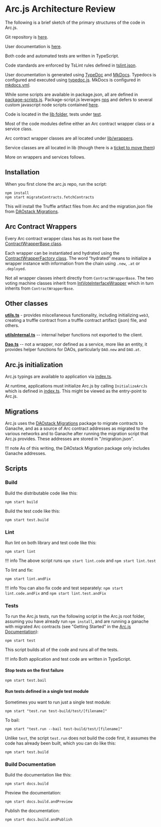# Arc.js Architecture Review

The following is a brief sketch of the primary structures of the code in Arc.js.

Git repository is [here](https://github.com/daostack/arc.js).

User documentation is [here](https://daostack.github.io/arc.js).

Both code and automated tests are written in TypeScript.

Code standards are enforced by TsLint rules defined in [tslint.json](https://github.com/daostack/arc.js/blob/master/tslint.json).

User documentation is generated using [TypeDoc](http://typedoc.org/) and [MkDocs](https://www.mkdocs.org/).  Typedocs is configured and executed using [typedoc.js](https://github.com/daostack/arc.js/blob/master/package-scripts/typedoc.js).  MkDocs is configured in [mkdocs.yml](https://github.com/daostack/arc.js/blob/master/mkdocs.yml).

While some scripts are available in package.json, all are defined in [package-scripts.js](https://github.com/daostack/arc.js/blob/master/package-scripts.js).  Package-script.js leverages [nps](https://github.com/kentcdodds/nps) and defers to several custom javascript node scripts contained [here](https://github.com/daostack/arc.js/tree/master/package-scripts).

Code is located in the [lib folder](https://github.com/daostack/arc.js/tree/master/lib), tests under [test](https://github.com/daostack/arc.js/tree/master/test).

Most of the code modules define either an Arc contract wrapper class or a service class.

Arc contract wrapper classes are all located under [lib/wrappers](https://github.com/daostack/arc.js/tree/master/lib/wrappers).

Service classes are all located in lib (though there is a [ticket to move them](https://github.com/daostack/arc.js/issues/208))

More on wrappers and services follows.

## Installation

When you first clone the arc.js repo, run the script:

```script
npm install
npm start migrateContracts.fetchContracts
```

This will install the Truffle artifact files from Arc and the migration.json file from [DAOstack Migrations](https://github.com/daostack/migration).


## Arc Contract Wrappers
Every Arc contract wrapper class has as its root base the [ContractWrapperBase class](https://github.com/daostack/arc.js/blob/master/lib/contractWrapperBase.ts).

Each wrapper can be instantiated and hydrated using the [ContractWrapperFactory class](https://github.com/daostack/arc.js/blob/master/lib/contractWrapperFactory.ts).  The word “hydrated” means to initialize a wrapper instance with information from the chain using `.new`, `.at` or `.deployed`.

Not all wrapper classes inherit directly from `ContractWrapperBase`. The two voting machine classes inherit from [IntVoteInterfaceWrapper](https://github.com/daostack/arc.js/blob/master/lib/wrappers/intVoteInterface.ts) which in turn inherits from `ContractWrapperBase`.

## Other classes

**[utils.ts](https://github.com/daostack/arc.js/blob/master/lib/utils.ts)** - provides miscellaneous functionality, including initializing `web3`, creating a truffle contract from a truffle contract artifact (json) file, and others.

**[utilsInternal.ts](https://github.com/daostack/arc.js/blob/master/lib/utilsInternal.ts)** -- internal helper functions not exported to the client.

**[Dao.ts](https://github.com/daostack/arc.js/blob/master/lib/dao.ts)** -- not a wrapper, nor defined as a service, more like an entity, it provides helper functions for DAOs, particularly `DAO.new` and `DAO.at`.

## Arc.js initialization

Arc.js typings are available to application via [index.ts](https://github.com/daostack/arc.js/blob/master/lib/index.ts).

At runtime, applications must initialize Arc.js by calling `InitializeArcJs` which is defined in [index.ts](https://github.com/daostack/arc.js/blob/master/lib/index.ts).  This might be viewed as the entry-point to Arc.js.

## Migrations
Arc.js uses the [DAOstack Migrations](https://github.com/daostack/migration) package to migrate contracts to Ganache, and as a source of Arc contract addresses as migrated to the various networks and to Ganache after running the migration script that Arc.js provides.  These addresses are stored in "/migration.json".

!!! note
    As of this writing, the DAOstack Migration package only includes Ganache addresses.

## Scripts


### Build

Build the distributable code like this:

```script
npm start build
```

Build the test code like this:

```script
npm start test.build
```

### Lint

Run lint on both library and test code like this:

```script
npm start lint
```

!!! info
    The above script runs `npm start lint.code` and `npm start lint.test`

To lint and fix:

```script
npm start lint.andFix
```

!!! info
    You can also fix code and test separately: `npm start lint.code.andFix` and `npm start lint.test.andFix`


### Tests

To run the Arc.js tests, run the following script in the Arc.js root folder, assuming you have already run `npm install`, and are running a ganache with migrated Arc contracts (see "Getting Started" in the [Arc.js Documentation](https://daostack.github.io/arc.js)):

```script
npm start test
```

This script builds all of the code and runs all of the tests.

!!! info
    Both application and test code are written in TypeScript.

#### Stop tests on the first failure

```script
npm start test.bail
```

#### Run tests defined in a single test module

Sometimes you want to run just a single test module:

```script
npm start "test.run test-build/test/[filename]"
```

To bail:

```script
npm start "test.run --bail test-build/test/[filename]"
```

Unlike `test`, the script `test.run` does not build the code first, it assumes the code has already been built, which you can do like this:

```script
npm start test.build
```

### Build Documentation

Build the documentation like this:

```script
npm start docs.build
```

Preview the documentation:

```script
npm start docs.build.andPreview
```

Publish the documentation:

```script
npm start docs.build.andPublish
```

